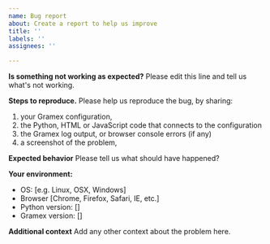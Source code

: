 ```yaml
---
name: Bug report
about: Create a report to help us improve
title: ''
labels: ''
assignees: ''

---
```


**Is something not working as expected?**
Please edit this line and tell us what's not working.

**Steps to reproduce.**
Please help us reproduce the bug, by sharing:
1. your Gramex configuration,
2. the Python, HTML or JavaScript code that connects to the
   configuration
3. the Gramex log output, or browser console errors (if any)
4. a screenshot of the problem,


**Expected behavior**
Please tell us what should have happened?

**Your environment:**
 - OS: [e.g. Linux, OSX, Windows]
 - Browser [Chrome, Firefox, Safari, IE, etc.]
 - Python version: []
 - Gramex version: []

**Additional context**
Add any other context about the problem here.
